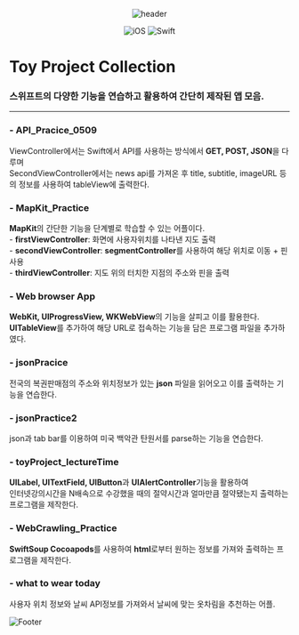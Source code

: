 <div align=center>

![header](https://capsule-render.vercel.app/api?type=Waving&color=gradient&height=300&section=header&text=Toy%20Project%20Collection&fontSize=70&animation=fadeIn&fontColor=FFFFFF)

![iOS](https://img.shields.io/badge/iOS-000000?style=for-the-badge&logo=ios&logoColor=white) ![Swift](https://img.shields.io/badge/swift-F54A2A?style=for-the-badge&logo=swift&logoColor=white)
  
<div align = left>
  
# Toy Project Collection
### 스위프트의 다양한 기능을 연습하고 활용하여 간단히 제작된 앱 모음.

---
### - API_Pracice_0509
ViewController에서는 Swift에서 API를 사용하는 방식에서 **GET, POST, JSON**을 다루며
<br>
SecondViewController에서는 news api를 가져온 후 title, subtitle, imageURL 등의 정보를 사용하여 tableView에 출력한다.

### - MapKit_Practice
**MapKit**의 간단한 기능을 단계별로 학습할 수 있는 어플이다. 
<br> - **firstViewController**: 화면에 사용자위치를 나타낸 지도 출력
<br> - **secondViewController**: **segmentController**를 사용하여 해당 위치로 이동 + 핀 사용
<br> - **thirdViewController**: 지도 위의 터치한 지점의 주소와 핀을 출력
  
### - Web browser App
**WebKit, UIProgressView, WKWebView**의 기능을 살피고 이를 활용한다.
<br>**UITableView**를 추가하여 해당 URL로 접속하는 기능을 담은 프로그램 파일을 추가하였다.
  
### - jsonPracice
전국의 복권판매점의 주소와 위치정보가 있는 **json** 파일을 읽어오고 이를 출력하는 기능을 연습한다.
  
### - jsonPractice2
json과 tab bar를 이용하여 미국 백악관 탄원서를 parse하는 기능을 연습한다. 
  
### - toyProject_lectureTime
**UILabel, UITextField, UIButton**과 **UIAlertController**기능을 활용하여 
<br>인터넷강의시간을 N배속으로 수강했을 때의 절약시간과 얼마만큼 절약됐는지 출력하는 프로그램을 제작한다.
  
### - WebCrawling_Practice
**SwiftSoup Cocoapods**를 사용하여 **html**로부터 원하는 정보를 가져와 출력하는 프로그램을 제작한다.
  
### - what to wear today
사용자 위치 정보와 날씨 API정보를 가져와서 날씨에 맞는 옷차림을 추천하는 어플.
  

  
![Footer](https://capsule-render.vercel.app/api?type=Waving&color=F&height=150&section=footer&animation=fadeIn) 
